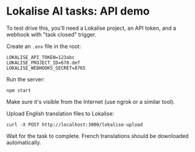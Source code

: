 # Lokalise AI tasks: API demo

To test drive this, you'll need a Lokalise project, an API token, and a webhook with "task closed" trigger.

Create an `.env` file in the root:

```
LOKALISE_API_TOKEN=123abc
LOKALISE_PROJECT_ID=678.def
LOKALISE_WEBHOOKS_SECRET=8765
```

Run the server:

```
npm start
```

Make sure it's visible from the Internet (use ngrok or a similar tool).

Upload English translation files to Lokalise:

```
curl -X POST http://localhost:3000/lokalise-upload
```

Wait for the task to complete. French translations should be downloaded automatically.